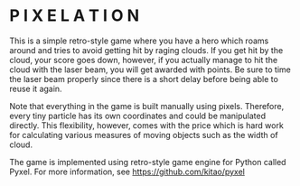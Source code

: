 # P I X E L A T I O N

This is a simple retro-style game where you have a hero which roams around
and tries to avoid getting hit by raging clouds. If you get hit by the cloud,
your score goes down, however, if you actually manage to hit the cloud
with the laser beam, you will get awarded with points. Be sure to time the laser
beam properly since there is a short delay before being able to reuse it again.

Note that everything in the game is built manually using pixels. Therefore,
every tiny particle has its own coordinates and could be manipulated directly.
This flexibility, however, comes with the price which is hard work for calculating
various measures of moving objects such as the width of cloud.

The game is implemented using retro-style game engine for Python called Pyxel.
For more information, see https://github.com/kitao/pyxel
